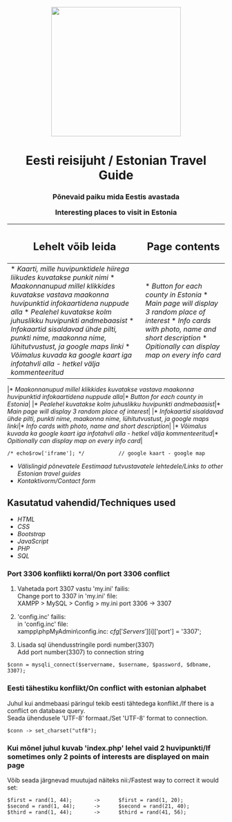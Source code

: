 <p align="center"><img src="https://user-images.githubusercontent.com/34022590/110831083-928da000-82a2-11eb-801e-bcf827570d18.png" width="300px"></p>

<h1 align="center">
    <strong>Eesti reisijuht / Estonian Travel Guide</strong>
</h1>
<h3 align="center">
    <p>Põnevaid paiku mida Eestis avastada</p>
    <p>Interesting places to visit in Estonia</p>
</h3>

|<h2>Lehelt võib leida</h2>|<h2>Page contents</h2>|
|-|-|
|* *Kaarti, mille huvipunktidele hiirega liikudes kuvatakse punkit nimi* * *Maakonnanupud millel klikkides kuvatakse vastava maakonna huvipunktid infokaartidena nuppude alla* * *Pealehel kuvatakse kolm juhuslikku huvipunkti andmebaasist* * *Infokaartid sisaldavad ühde pilti, punkti nime, maakonna nime, lühitutvustust, ja google maps linki* * *Võimalus kuvada ka google kaart iga infotahvli alla - hetkel välja kommenteeritud*| * *Button for each county in Estonia* * *Main page will display 3 random place of interest* * *Info cards with photo, name and short description* * *Opitionally can display map on every info card*|

|* *Maakonnanupud millel klikkides kuvatakse vastava maakonna huvipunktid infokaartidena nuppude alla*|* *Button for each county in Estonia*|
|* *Pealehel kuvatakse kolm juhuslikku huvipunkti andmebaasist*|* *Main page will display 3 random place of interest*|
|* *Infokaartid sisaldavad ühde pilti, punkti nime, maakonna nime, lühitutvustust, ja google maps linki*|* *Info cards with photo, name and short description*|
|* *Võimalus kuvada ka google kaart iga infotahvli alla - hetkel välja kommenteeritud*|* *Opitionally can display map on every info card*|

```
/* echo$row['iframe']; */			// google kaart - google map
```
* *Välislingid põnevatele Eestimaad tutvustavatele lehtedele/Links to other Estonian travel guides*
* *Kontaktivorm/Contact form*


## Kasutatud vahendid/Techniques used
* *HTML*
* *CSS*
* *Bootstrap*
* *JavaScript*
* *PHP*
* *SQL*

### Port 3306 konflikti korral/On port 3306 conflict 
1. Vahetada port 3307 vastu 'my.ini' failis:\
Change port to 3307 in 'my.ini' file:\
XAMPP > MySQL > Config > my.ini port 3306 -> 3307

2. 'config.inc' failis:\
in 'config.inc' file:\
xampp\phpMyAdmin\config.inc:
$cfg['Servers'][$i]['port'] = '3307';

3. Lisada sql ühendusstringile pordi number(3307)\
Add port number(3307) to connection string
```
$conn = mysqli_connect($servername, $username, $password, $dbname, 3307);
```

### Eesti tähestiku konflikt/On conflict with estonian alphabet
Juhul kui andmebaasi päringul tekib eesti tähtedega konflikt./If there is a conflict on database query.\
Seada ühendusele 'UTF-8' formaat./Set 'UTF-8' format to connection.
```
$conn -> set_charset("utf8");
```

### Kui mõnel juhul kuvab 'index.php' lehel vaid 2 huvipunkti/If sometimes only 2 points of interests are displayed on main page
Võib seada järgnevad muutujad näiteks nii:/Fastest way to correct it would set:
```
$first = rand(1, 44);       ->      $first = rand(1, 20);
$second = rand(1, 44);      ->      $second = rand(21, 40);
$third = rand(1, 44);       ->      $third = rand(41, 56);
```
